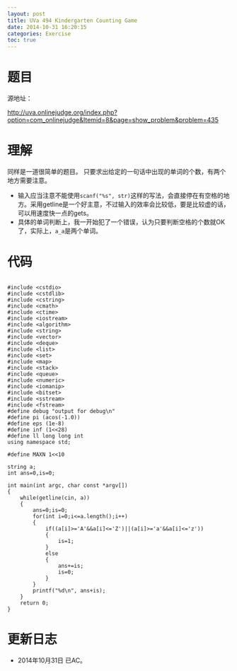 ```yaml
---
layout: post
title: UVa 494 Kindergarten Counting Game
date: 2014-10-31 16:20:15
categories: Exercise
toc: true
---
```

# 题目
源地址：

http://uva.onlinejudge.org/index.php?option=com_onlinejudge&Itemid=8&page=show_problem&problem=435

# 理解
同样是一道很简单的题目。
只要求出给定的一句话中出现的单词的个数，有两个地方需要注意。
- 输入应当注意不能使用`scanf("%s", str)`这样的写法，会直接停在有空格的地方。采用getline是一个好主意，不过输入的效率会比较低，要是比较虚的话，可以用速度快一点的gets。
- 具体的单词判断上，我一开始犯了一个错误，认为只要判断空格的个数就OK了，实际上，`a_a`是两个单词。

<!-- more -->

# 代码

```

#include <cstdio>
#include <cstdlib>
#include <cstring>
#include <cmath>
#include <ctime>
#include <iostream>
#include <algorithm>
#include <string>
#include <vector>
#include <deque>
#include <list>
#include <set>
#include <map>
#include <stack>
#include <queue>
#include <numeric>
#include <iomanip>
#include <bitset>
#include <sstream>
#include <fstream>
#define debug "output for debug\n"
#define pi (acos(-1.0))
#define eps (1e-8)
#define inf (1<<28)
#define ll long long int
using namespace std;

#define MAXN 1<<10

string a;
int ans=0,is=0;

int main(int argc, char const *argv[])
{
	while(getline(cin, a))
    {
        ans=0;is=0;
        for(int i=0;i<=a.length();i++)
        {
            if((a[i]>='A'&&a[i]<='Z')||(a[i]>='a'&&a[i]<='z'))
            {
                is=1;
            }
            else
            {
                ans+=is;
                is=0;
            }
        }
        printf("%d\n", ans+is);
    }
	return 0;
}

```

# 更新日志
- 2014年10月31日 已AC。